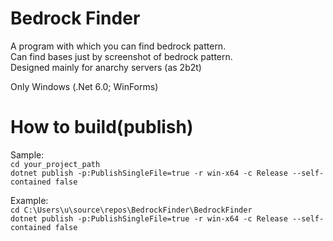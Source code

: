 <h1>Bedrock Finder</h1>

A program with which you can find bedrock pattern.\
Can find bases just by screenshot of bedrock pattern.\
Designed mainly for anarchy servers (as 2b2t)

Only Windows (.Net 6.0; WinForms)

<h1>How to build(publish)</h1>

Sample:\
`cd your_project_path`\
`dotnet publish -p:PublishSingleFile=true -r win-x64 -c Release --self-contained false`

Example:\
`cd C:\Users\u\source\repos\BedrockFinder\BedrockFinder`\
`dotnet publish -p:PublishSingleFile=true -r win-x64 -c Release --self-contained false`
